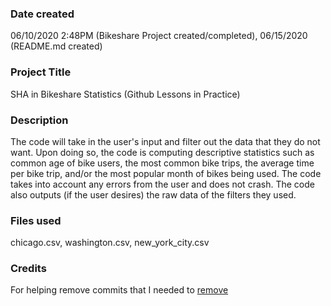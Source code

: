 ### Date created
06/10/2020 2:48PM (Bikeshare Project created/completed),
06/15/2020 (README.md created)

### Project Title
SHA in Bikeshare Statistics (Github Lessons in Practice)

### Description
The code will take in the user's input and filter out the data that they do
not want. Upon doing so, the code is computing descriptive statistics such as
common age of bike users, the most common bike trips, the average time per bike
trip, and/or the most popular month of bikes being used. The code takes into
account any errors from the user and does not crash. The code also outputs
(if the user desires) the raw data of the filters they used.

### Files used
chicago.csv, washington.csv, new_york_city.csv

### Credits
For helping remove commits that I needed to [remove](https://stackoverflow.com/questions/1338728/delete-commits-from-a-branch-in-git)
